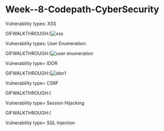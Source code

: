 # Week--8-Codepath-CyberSecurity

Vulnerability types: XSS

GIFWALKTHROUGH:(![xss](https://user-images.githubusercontent.com/17356647/47331883-2b281480-d643-11e8-8765-1d80ac91c1c3.gif)

Vulnerability types: User Enumeration:

GIFWALKTHROUGH:(![user enumeration](https://user-images.githubusercontent.com/17356647/47331957-64608480-d643-11e8-881e-9e21b676ece7.gif)

Vulnerability type= IDOR

GIFWALKTHROUGH:(![idor1](https://user-images.githubusercontent.com/17356647/47332046-b1445b00-d643-11e8-98d0-981ddb0f901f.gif)

Vulnerability type= CSRF

GIFWALKTHROUGH:(

Vulnerability type= Session Hijacking

GIFWALKTHROUGH:(

Vulnerability type= SQL Injection
